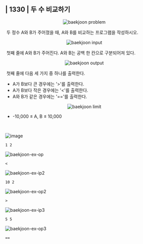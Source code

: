 ## | 1330 | 두 수 비교하기

<p align="center">
  <img src="https://user-images.githubusercontent.com/76546167/145960503-58714af7-c6cd-4a89-8064-fdc213a0e744.PNG" 
alt="baekjoon problem" /></p>

&nbsp;두 정수 A와 B가 주어졌을 때, A와 B를 비교하는 프로그램을 작성하시오.

<p align="center">
  <img src="https://user-images.githubusercontent.com/76546167/145960554-2792a951-dc7d-42bd-bc0a-d9ccf7891a97.PNG" 
alt="baekjoon input" /></p>

&nbsp;첫째 줄에 A와 B가 주어진다. A와 B는 공백 한 칸으로 구분되어져 있다.

<p align="center">
  <img src="https://user-images.githubusercontent.com/76546167/145960716-4c6c1514-9ad7-4e80-8083-954118b9f689.PNG" 
alt="baekjoon output" /></p>

&nbsp;첫째 줄에 다음 세 가지 중 하나를 출력한다.</br>

* A가 B보다 큰 경우에는 '>'를 출력한다.
* A가 B보다 작은 경우에는 '<'를 출력한다.
* A와 B가 같은 경우에는 '=='를 출력한다.

<p align="center">
  <img src="https://user-images.githubusercontent.com/76546167/146164695-24780c4a-881c-4516-99a7-700f076c32d2.PNG" 
alt="baekjoon limit" /></p>

* -10,000 ≤ A, B ≤ 10,000

</br>

![image](https://user-images.githubusercontent.com/76546167/145961090-b47d9b82-39d2-46f2-bc69-4ad4858b1704.png)

```
1 2
```

![baekjoon-ex-op](https://user-images.githubusercontent.com/76546167/145961616-3b9d8b2d-2027-4834-bbaf-62792f46d203.PNG)

```
<
```

![baekjoon-ex-ip2](https://user-images.githubusercontent.com/76546167/146165453-2e6feef0-4135-4aee-b264-d149fd061dd4.PNG)

```
10 2
```

![baekjoon-ex-op2](https://user-images.githubusercontent.com/76546167/146165552-38832ed6-6297-41bc-9212-5f30e9d86205.PNG)

```
>
```

![baekjoon-ex-ip3](https://user-images.githubusercontent.com/76546167/146165609-cb5c0fbe-946e-4917-9c9b-749b1f0c1cd7.PNG)

```
5 5
```

![baekjoon-ex-op3](https://user-images.githubusercontent.com/76546167/146165649-84e271bb-d0b1-4a95-aaee-9a1ccc76513e.PNG)

```
==
```
